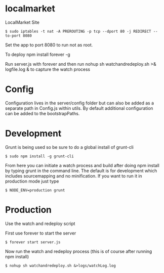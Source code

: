 localmarket
===========

LocalMarket Site

    $ sudo iptables -t nat -A PREROUTING -p tcp --dport 80 -j REDIRECT --to-port 8080

Set the app to port 8080 to run not as root.

To deploy npm install forever -g

Run server.js with forever and then run nohup sh watchandredeploy.sh >& logfile.log & to capture the watch process

Config
======

Configuration lives in the server/config folder but can also be added as a separate path in Config.js within utils. By default additional configuration can be added to the bootstrapPaths.

Development
===========

Grunt is being used so be sure to do a global install of grunt-cli

	$ sudo npm install -g grunt-cli

From here you can initiate a watch process and build after doing npm install by typing grunt in the command line. The default is for development which includes sourcemapping and no minification. If you want to run it in production mode just type

    $ NODE_ENV=production grunt

Production
==========
Use the watch and redeploy script

First use forever to start the server

    $ forever start server.js

Now run the watch and redeploy process (this is of course after running npm install)

    $ nohup sh watchandredeploy.sh &>logs/watchLog.log
